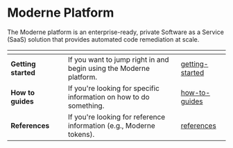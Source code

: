 # Moderne Platform

The Moderne platform is an enterprise-ready, private Software as a Service (SaaS) solution that provides automated code remediation at scale.

<table data-view="cards"><thead><tr><th></th><th></th><th></th><th data-hidden data-card-target data-type="content-ref"></th></tr></thead><tbody><tr><td><strong>Getting started</strong></td><td></td><td>If you want to jump right in and begin using the Moderne platform.</td><td><a href="getting-started/">getting-started</a></td></tr><tr><td><strong>How to guides</strong></td><td></td><td>If you're looking for specific information on how to do something.</td><td><a href="how-to-guides/">how-to-guides</a></td></tr><tr><td><strong>References</strong></td><td></td><td>If you're looking for reference information (e.g., Moderne tokens).</td><td><a href="../moderne-developer-experience/references/">references</a></td></tr></tbody></table>
